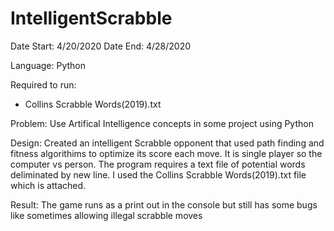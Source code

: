 # IntelligentScrabble

Date Start: 4/20/2020
Date End: 4/28/2020

Language: Python

Required to run:
- Collins Scrabble Words(2019).txt

Problem: Use Artifical Intelligence concepts in some project using Python

Design: Created an intelligent Scrabble opponent that used path finding and fitness algorithims to optimize its score each move. It is single player so the computer vs person. The program requires a text file of potential words deliminated by new line. I used the Collins Scrabble Words(2019).txt file which is attached.

Result: The game runs as a print out in the console but still has some bugs like sometimes allowing illegal scrabble moves

